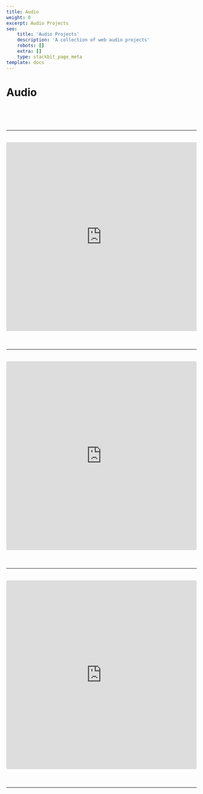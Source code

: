 ```yaml
---
title: Audio
weight: 0
excerpt: Audio Projects
seo:
    title: 'Audio Projects'
    description: 'A collection of web audio projects'
    robots: []
    extra: []
    type: stackbit_page_meta
template: docs
---
```


# Audio


<br>
<br>
<br>
<hr>
<br>
<iframe width="100%" height="500" frameborder="0"
src="https://observablehq.com/embed/@bgoonz/mode-lighting/2?cell=*"></iframe>
<br>
<br>
<br>
<hr>
<br>

<iframe src="https://codesandbox.io/embed/iframe-inception-forked-9szxx?fontsize=14&hidenavigation=1&theme=dark"
style="width:100%; height:500px; border:0; border-radius: 4px; overflow:hidden;"
title="iframe inception (forked)"
allow="accelerometer; ambient-light-sensor; camera; encrypted-media; geolocation; gyroscope; hid; microphone; midi; payment; usb; vr; xr-spatial-tracking"
sandbox="allow-forms allow-modals allow-popups allow-presentation allow-same-origin allow-scripts"
></iframe>  
<br>
<br>
<br>
<hr>
<br>
<iframe src="https://codesandbox.io/embed/iframe-inception-forked-xgxge?fontsize=14&hidenavigation=1&theme=dark"
style="width:100%; height:500px; border:0; border-radius: 4px; overflow:hidden;"
title="iframe inception (forked)"
allow="accelerometer; ambient-light-sensor; camera; encrypted-media; geolocation; gyroscope; hid; microphone; midi; payment; usb; vr; xr-spatial-tracking"
sandbox="allow-forms allow-modals allow-popups allow-presentation allow-same-origin allow-scripts"
></iframe>   

<br>
<br>

<br>
<hr>
<br>

